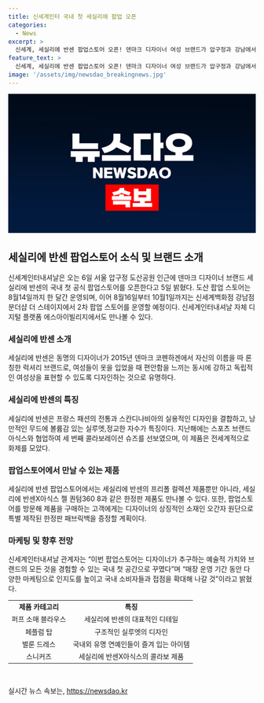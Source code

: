 ```yaml
---
title: 신세계인터 국내 첫 세실리에 팝업 오픈
categories:
  - News
excerpt: >
  신세계, 세실리에 반센 팝업스토어 오픈! 덴마크 디자이너 여성 브랜드가 압구정과 강남에서 연이어 팝업 오픈. 신세계백화점과 디지털 플랫폼에서도 만날 수 있어 화제. 강남점은 10월 1일까지 운영 예정. 퍼프 소매와 깃털, 리본, 러플, 오간자 등을 활용한 여성스럽고 로맨틱한 디자인으로 인기. 아식스와 협업한 한정판 스니커즈는 품절 현상 일으키며 신꾸(신발꾸미기)’ 신드롬 일으켜. 시즌 아이템과 한정판 제품 다양하게 판매 예정.
feature_text: >
  신세계, 세실리에 반센 팝업스토어 오픈! 덴마크 디자이너 여성 브랜드가 압구정과 강남에서 연이어 팝업 오픈. 신세계백화점과 디지털 플랫폼에서도 만날 수 있어 화제. 강남점은 10월 1일까지 운영 예정. 퍼프 소매와 깃털, 리본, 러플, 오간자 등을 활용한 여성스럽고 로맨틱한 디자인으로 인기. 아식스와 협업한 한정판 스니커즈는 품절 현상 일으키며 신꾸(신발꾸미기)’ 신드롬 일으켜. 시즌 아이템과 한정판 제품 다양하게 판매 예정.
image: '/assets/img/newsdao_breakingnews.jpg'
---
```


<p><img src="/assets/img/newsdao_breakingnews.jpg" alt="firstkoreanews 속보" /></p>

<h2 data-ke-size="size26">세실리에 반센 팝업스토어 소식 및 브랜드 소개</h2>

<p data-ke-size="size16">신세계인터내셔날은 오는 6일 서울 압구정 도산공원 인근에 덴마크 디자이너 브랜드 세실리에 반센의 국내 첫 공식 팝업스토어를 오픈한다고 5일 밝혔다. 도산 팝업 스토어는 8월14일까지 한 달간 운영되며, 이어 8월16일부터 10월1일까지는 신세계백화점 강남점 분더샵 더 스테이지에서 2차 팝업 스토어를 운영할 예정이다. 신세계인터내셔날 자체 디지털 플랫폼 에스아이빌리지에서도 만나볼 수 있다.</p>

<h3>세실리에 반센 소개</h3>

<p data-ke-size="size16">세실리에 반센은 동명의 디자이너가 2015년 덴마크 코펜하겐에서 자신의 이름을 따 론칭한 럭셔리 브랜드로, 여성들이 옷을 입었을 때 편안함을 느끼는 동시에 강하고 독립적인 여성상을 표현할 수 있도록 디자인하는 것으로 유명하다.</p>

<h3>세실리에 반센의 특징</h3>

<p data-ke-size="size16">세실리에 반센은 프랑스 패션의 전통과 스칸디나비아의 실용적인 디자인을 결합하고, 낭만적인 무드에 볼륨감 있는 실루엣,정교한 자수가 특징이다. 지난해에는 스포츠 브랜드 아식스와 협업하여 세 번째 콜라보레이션 슈즈를 선보였으며, 이 제품은 전세계적으로 화제를 모았다.</p>

<h3>팝업스토어에서 만날 수 있는 제품</h3>

<p data-ke-size="size16">세실리에 반센 팝업스토어에서는 세실리에 반센의 프리폴 컬렉션 제품뿐만 아니라, 세실리에 반센X아식스 젤 퀀텀360 8과 같은 한정판 제품도 만나볼 수 있다. 또한, 팝업스토어를 방문해 제품을 구매하는 고객에게는 디자이너의 상징적인 소재인 오간자 원단으로 특별 제작된 한정판 패브릭백을 증정할 계획이다.</p>

<h3>마케팅 및 향후 전망</h3>

<p data-ke-size="size16">신세계인터내셔날 관계자는 “이번 팝업스토어는 디자이너가 추구하는 예술적 가치와 브랜드의 모든 것을 경험할 수 있는 국내 첫 공간으로 꾸몄다”며 “매장 운영 기간 동안 다양한 마케팅으로 인지도를 높이고 국내 소비자들과 접점을 확대해 나갈 것”이라고 밝혔다.</p>

<table>
  <tr>
    <td style="text-align: center; height: 17px;"><b>제품 카테고리</b></td>
    <td style="text-align: center; height: 17px;"><b>특징</b></td>
  </tr>
  <tr>
    <td style="text-align: center; height: 17px;">퍼프 소매 블라우스</td>
    <td style="text-align: center; height: 17px;">세실리에 반센의 대표적인 디테일</td>
  </tr>
  <tr>
    <td style="text-align: center; height: 17px;">페플럼 탑</td>
    <td style="text-align: center; height: 17px;">구조적인 실루엣의 디자인</td>
  </tr>
  <tr>
    <td style="text-align: center; height: 17px;">벌룬 드레스</td>
    <td style="text-align: center; height: 17px;">국내외 유명 연예인들이 즐겨 입는 아이템</td>
  </tr>
  <tr>
    <td style="text-align: center; height: 17px;">스니커즈</td>
    <td style="text-align: center; height: 17px;">세실리에 반센X아식스의 콜라보 제품</td>
  </tr>
</table>

<p data-ke-size="size16">&nbsp;</p>
실시간 뉴스 속보는, <a href="https://newsdao.kr" rel="dofollow">https://newsdao.kr</a>


